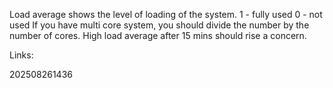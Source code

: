 Load average shows the level of loading of the system.
1 - fully used
0 - not used
If you have multi core system, you should divide the number by the number of cores.
High load average after 15 mins should rise a concern.

Links:

202508261436

